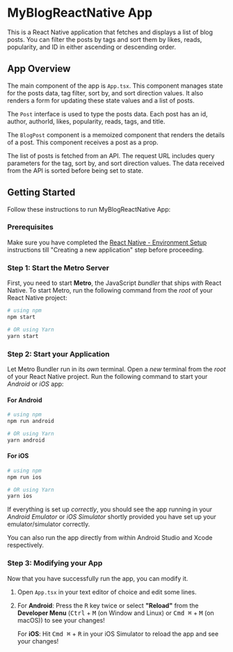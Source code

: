 # MyBlogReactNative App

This is a React Native application that fetches and displays a list of blog posts. You can filter the posts by tags and sort them by likes, reads, popularity, and ID in either ascending or descending order.

## App Overview

The main component of the app is `App.tsx`. This component manages state for the posts data, tag filter, sort by, and sort direction values. It also renders a form for updating these state values and a list of posts.

The `Post` interface is used to type the posts data. Each post has an id, author, authorId, likes, popularity, reads, tags, and title.

The `BlogPost` component is a memoized component that renders the details of a post. This component receives a post as a prop.

The list of posts is fetched from an API. The request URL includes query parameters for the tag, sort by, and sort direction values. The data received from the API is sorted before being set to state.

## Getting Started

Follow these instructions to run MyBlogReactNative App:

### Prerequisites

Make sure you have completed the [React Native - Environment Setup](https://reactnative.dev/docs/environment-setup) instructions till "Creating a new application" step before proceeding.

### Step 1: Start the Metro Server

First, you need to start **Metro**, the JavaScript _bundler_ that ships _with_ React Native. To start Metro, run the following command from the _root_ of your React Native project:

```bash
# using npm
npm start

# OR using Yarn
yarn start
```

### Step 2: Start your Application

Let Metro Bundler run in its _own_ terminal. Open a _new_ terminal from the _root_ of your React Native project. Run the following command to start your _Android_ or _iOS_ app:

#### For Android

```bash
# using npm
npm run android

# OR using Yarn
yarn android
```

#### For iOS

```bash
# using npm
npm run ios

# OR using Yarn
yarn ios
```

If everything is set up _correctly_, you should see the app running in your _Android Emulator_ or _iOS Simulator_ shortly provided you have set up your emulator/simulator correctly.

You can also run the app directly from within Android Studio and Xcode respectively.

### Step 3: Modifying your App

Now that you have successfully run the app, you can modify it.

1. Open `App.tsx` in your text editor of choice and edit some lines.
2. For **Android**: Press the <kbd>R</kbd> key twice or select **"Reload"** from the **Developer Menu** (<kbd>Ctrl</kbd> + <kbd>M</kbd> (on Window and Linux) or <kbd>Cmd ⌘</kbd> + <kbd>M</kbd> (on macOS)) to see your changes!

   For **iOS**: Hit <kbd>Cmd ⌘</kbd> + <kbd>R</kbd> in your iOS Simulator to reload the app and see your changes!
